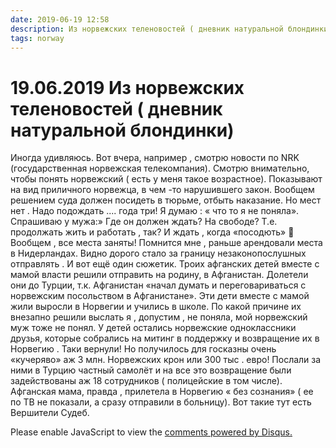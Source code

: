 ```yaml
---
date: 2019-06-19 12:58
description: Из норвежских теленовостей ( дневник натуральной блондинки)
tags: norway
---
```

# 19.06.2019 Из норвежских теленовостей ( дневник натуральной блондинки)

Иногда удивляюсь. Вот вчера, например , смотрю новости по NRK (государственная норвежская телекомпания). Смотрю внимательно, чтобы понять норвежский ( есть у меня такое возрастное). Показывают на вид приличного норвежца, в чем -то нарушившего закон. Вообщем решением суда должен посидеть в тюрьме, отбыть наказание. Но мест нет . Надо подождать .... года три!  Я думаю : « что то я не поняла». Спрашиваю у мужа:» Где он должен ждать? На свободе? Т.е. продолжать жить и работать , так?  И ждать , когда «посодють» 🧐 Вообщем , все места заняты! Помнится мне , раньше арендовали места в Нидерландах. Видно дорого стало за границу незаконопослушных отправлять .  И вот ещё один сюжетик. Троих афганских детей вместе с мамой власти решили отправить на родину, в Афганистан. Долетели они до Турции, т.к. Афганистан «начал думать и переговариваться с норвежским посольством в Афганистане». Эти  дети вместе с мамой жили выросли в Норвегии и учились в школе. По какой причине их внезапно решили выслать я , допустим , не поняла, мой норвежский муж тоже не понял. У детей остались норвежские одноклассники друзья, которые собрались на митинг в поддержку и возвращение их в Норвегию .  Таки вернули! Но получилось для госказны очень «кучеряво» аж 3 млн. Норвежских крон или 300 тыс . евро!  Послали за ними в Турцию частный самолёт  и на все это возвращение были задействованы аж 18 сотрудников ( полицейские в том числе). Афганская мама, правда , прилетела в Норвегию  « без сознания» ( ее по ТВ не показали, а сразу отправили в больницу).  Вот такие тут есть Вершители Судеб.


<div id="disqus_thread"></div>
<script>
    /**
    *  RECOMMENDED CONFIGURATION VARIABLES: EDIT AND UNCOMMENT THE SECTION BELOW TO INSERT DYNAMIC VALUES FROM YOUR PLATFORM OR CMS.
    *  LEARN WHY DEFINING THESE VARIABLES IS IMPORTANT: https://disqus.com/admin/universalcode/#configuration-variables    */
    /*
    var disqus_config = function () {
    this.page.url = PAGE_URL;  // Replace PAGE_URL with your page's canonical URL variable
    this.page.identifier = PAGE_IDENTIFIER; // Replace PAGE_IDENTIFIER with your page's unique identifier variable
    };
    */
    (function() { // DON'T EDIT BELOW THIS LINE
    var d = document, s = d.createElement('script');
    s.src = 'https://irina-blog-1.disqus.com/embed.js';
    s.setAttribute('data-timestamp', +new Date());
    (d.head || d.body).appendChild(s);
    })();
</script>
<noscript>Please enable JavaScript to view the <a href="https://disqus.com/?ref_noscript">comments powered by Disqus.</a></noscript>
